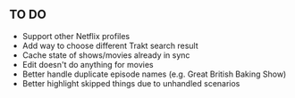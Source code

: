 TO DO
-----
* Support other Netflix profiles
* Add way to choose different Trakt search result
* Cache state of shows/movies already in sync
* Edit doesn't do anything for movies
* Better handle duplicate episode names (e.g. Great British Baking Show)
* Better highlight skipped things due to unhandled scenarios
